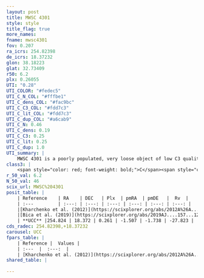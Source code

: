 ```yaml
---
layout: post
title: MWSC 4301
style: style
title_flag: true
more_names: 
fname: mwsc4301
fov: 0.207
ra_icrs: 254.82398
de_icrs: 18.37232
glon: 38.18223
glat: 32.73409
r50: 6.2
plx: 0.26055
UTI: "0.28"
UTI_COLOR: "#fedec5"
UTI_C_N_COL: "#fffbe1"
UTI_C_dens_COL: "#fac9bc"
UTI_C_C3_COL: "#fdd7c3"
UTI_C_lit_COL: "#fdd7c3"
UTI_C_dup_COL: "#a6cab9"
UTI_C_N: 0.46
UTI_C_dens: 0.19
UTI_C_C3: 0.25
UTI_C_lit: 0.25
UTI_C_dup: 1.0
UTI_summary: |
    MWSC 4301 is a poorly populated, very loose object of low C3 quality. It is poorly studied in the literature, with no articles listed in the last 6 years.
class3: |
    <span style="color: red; font-weight: bold;">C</span><span style="color: red; font-weight: bold;">C</span>
r_50_val: 6.2
N_50_val: 46
scix_url: MWSC%204301
posit_table: |
    | Reference    | RA    | DEC   | Plx  | pmRA  | pmDE   |  Rv  |
    | :---         | :---: | :---: | :---: | :---: | :---: | :---: |
    |[Kharchenko et al. (2012)](https://scixplorer.org/abs/2012A%26A...543A.156K) | 254.835 | 18.36 | -- | -1.52 | -7.0 | -- |
    |[Bica et al. (2019)](https://scixplorer.org/abs/2019AJ....157...12B) | 254.832 | 18.359 | -- | -- | -- | -- |
    | **UCC** |254.824 | 18.372 | 0.261 | -1.507 | -1.738 | -27.823 | 
cds_radec: 254.82398,+18.37232
carousel: UCC
fpars_table: |
    | Reference |  Values |
    | :---  |  :---:  |
    | [Kharchenko et al. (2012)](https://scixplorer.org/abs/2012A%26A...543A.156K) | `e_bv=0.281, distance=1355, log_age=9.415` |
shared_table: |
    
---
```

